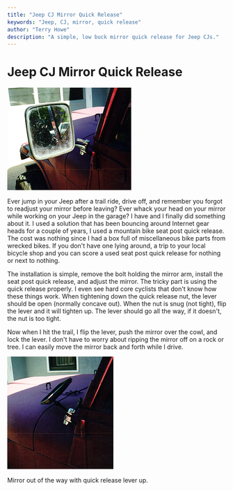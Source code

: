 ```yaml
---
title: "Jeep CJ Mirror Quick Release"
keywords: "Jeep, CJ, mirror, quick release"
author: "Terry Howe"
description: "A simple, low buck mirror quick release for Jeep CJs."
---
```

# Jeep CJ Mirror Quick Release

![Mirror Quick Release](../img/body/mirror1.jpg "Mirror Quick Release")

Ever jump in your Jeep after a trail ride, drive off, and remember you forgot to readjust your mirror before leaving? Ever whack your head on your mirror while working on your Jeep in the garage? I have and I finally did something about it. I used a solution that has been bouncing around Internet gear heads for a couple of years, I used a mountain bike seat post quick release. The cost was nothing since I had a box full of miscellaneous bike parts from wrecked bikes. If you don't have one lying around, a trip to your local bicycle shop and you can score a used seat post quick release for nothing or next to nothing.

The installation is simple, remove the bolt holding the mirror arm, install the seat post quick release, and adjust the mirror. The tricky part is using the quick release properly. I even see hard core cyclists that don't know how these things work. When tightening down the quick release nut, the lever should be open (normally concave out). When the nut is snug (not tight), flip the lever and it will tighten up. The lever should go all the way, if it doesn't, the nut is too tight.

Now when I hit the trail, I flip the lever, push the mirror over the cowl, and lock the lever. I don't have to worry about ripping the mirror off on a rock or tree. I can easily move the mirror back and forth while I drive.

![Mirror Quick Release](../img/body/mirror2.jpg "Mirror Quick Release")

Mirror out of the way with quick release lever up.